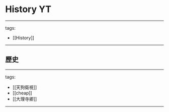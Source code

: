 # History YT

---
tags:
  - [[History]]
---

## 歷史
---
tags:
  - [[天狗衛視]]
  - [[cheap]]
  - [[大理寺卿]]  
---